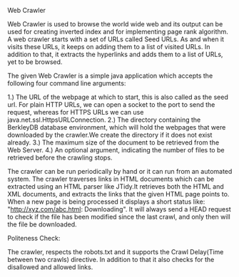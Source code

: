 Web Crawler

Web Crawler is used to browse the world wide web and its output can be used for creating inverted index and for implementing page rank algorithm. A web crawler starts with a set of URLs called Seed URLs. As and when it visits these URLs, it keeps on adding them to a list of visited URLs. In addition to that, it extracts the hyperlinks and adds them to a list of URLs, yet to be browsed. 

The given Web Crawler is a simple java application which accepts the following four command line arguments:

1.) The URL of the webpage at which to start, this is also called as the seed url. For plain HTTP URLs, we can open a socket to the port to send the request, whereas for HTTPS URLs we can use java.net.ssl.HttpsURLConnection.
2.) The directory containing the BerkleyDB database environment, which will hold the webpages that were downloaded by the crawler.We create the directory if it does not exist already.
3.) The maximum size of the document to be retrieved from the Web Server.
4.) An optional argument, indicating the number of files to be retrieved before the crawling stops.

The crawler can be run periodically by hand or it can run from an automated system. The crawler traverses links in HTML documents which can be extracted using an HTML parser like JTidy.It retrieves both the HTML and XML documents, and extracts the links that the given HTML page points to. When a new page is being processed it displays a short status like: "http://xyz.com/abc.html: Downloading". It will always send a HEAD request to check if the file has been modified since the last crawl, and only then will the file be downloaded.

Politeness Check:

The crawler, respects the robots.txt and it supports the Crawl Delay(Time between two crawls) directive. In addition to that it also checks for the disallowed and allowed links. 


